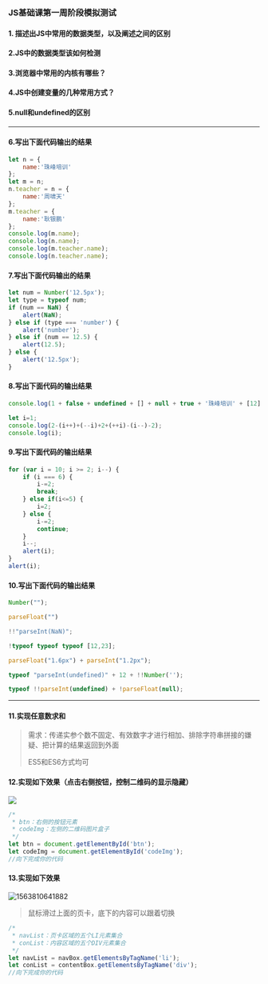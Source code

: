 ### JS基础课第一周阶段模拟测试

#### 1. 描述出JS中常用的数据类型，以及阐述之间的区别

#### 2.JS中的数据类型该如何检测

#### 3.浏览器中常用的内核有哪些？

#### 4.JS中创建变量的几种常用方式？

#### 5.null和undefined的区别

------

#### 6.写出下面代码输出的结果

```javascript
let n = {
	name:'珠峰培训'
};
let m = n;
n.teacher = n = {
    name:'周啸天'
};
m.teacher = {
	name:'耿银鹏'
};
console.log(m.name);
console.log(n.name);
console.log(m.teacher.name);
console.log(n.teacher.name);
```

#### 7.写出下面代码输出的结果

```javascript
let num = Number('12.5px');
let type = typeof num;
if (num == NaN) {
    alert(NaN);
} else if (type === 'number') {
    alert('number');
} else if (num == 12.5) {
    alert(12.5);
} else {
    alert('12.5px');
}
```

#### 8.写出下面代码的输出结果

```javascript
console.log(1 + false + undefined + [] + null + true + '珠峰培训' + [12] + 1);

let i=1;
console.log(2-(i++)+(--i)+2+(++i)-(i--)-2);
console.log(i);
```

#### 9.写出下面代码的输出结果

```javascript
for (var i = 10; i >= 2; i--) {
    if (i === 6) {
        i-=2;
        break;
    } else if(i<=5) {
        i=2;
    } else {
        i-=2;
        continue;
    }
    i--;
    alert(i);
}
alert(i);
```

#### 10.写出下面代码的输出结果

```javascript
Number("");

parseFloat("")

!!"parseInt(NaN)";

!typeof typeof typeof [12,23];

parseFloat("1.6px") + parseInt("1.2px");

typeof "parseInt(undefined)" + 12 + !!Number('');

typeof !!parseInt(undefined) + !parseFloat(null);
```

------

#### 11.实现任意数求和

> 需求：传递实参个数不固定、有效数字才进行相加、排除字符串拼接的嫌疑、把计算的结果返回到外面
>
> ES5和ES6方式均可

#### 12.实现如下效果（点击右侧按钮，控制二维码的显示隐藏）

![](E:\201908\基础知识公开课\assets\1563810312710.png)

```javascript
/*
 * btn：右侧的按钮元素
 * codeImg：左侧的二维码图片盒子
 */
let btn = document.getElementById('btn');
let codeImg = document.getElementById('codeImg');
//向下完成你的代码
```

#### 13.实现如下效果 

![1563810641882](E:\201908\基础知识公开课\assets\1563810641882.png)

> 鼠标滑过上面的页卡，底下的内容可以跟着切换

```javascript
/*
 * navList：页卡区域的五个LI元素集合
 * conList：内容区域的五个DIV元素集合
 */
let navList = navBox.getElementsByTagName('li');
let conList = contentBox.getElementsByTagName('div');
//向下完成你的代码
```

